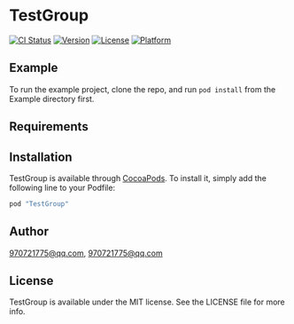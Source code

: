 # TestGroup

[![CI Status](http://img.shields.io/travis/970721775@qq.com/TestGroup.svg?style=flat)](https://travis-ci.org/970721775@qq.com/TestGroup)
[![Version](https://img.shields.io/cocoapods/v/TestGroup.svg?style=flat)](http://cocoapods.org/pods/TestGroup)
[![License](https://img.shields.io/cocoapods/l/TestGroup.svg?style=flat)](http://cocoapods.org/pods/TestGroup)
[![Platform](https://img.shields.io/cocoapods/p/TestGroup.svg?style=flat)](http://cocoapods.org/pods/TestGroup)

## Example

To run the example project, clone the repo, and run `pod install` from the Example directory first.

## Requirements

## Installation

TestGroup is available through [CocoaPods](http://cocoapods.org). To install
it, simply add the following line to your Podfile:

```ruby
pod "TestGroup"
```

## Author

970721775@qq.com, 970721775@qq.com

## License

TestGroup is available under the MIT license. See the LICENSE file for more info.

